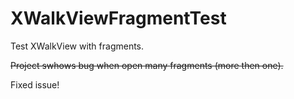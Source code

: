 XWalkViewFragmentTest
=====================

Test XWalkView with fragments.

~~Project swhows bug when open many fragments (more then one).~~

Fixed issue!
